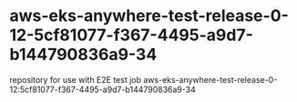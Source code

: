 # aws-eks-anywhere-test-release-0-12-5cf81077-f367-4495-a9d7-b144790836a9-34
repository for use with E2E test job aws-eks-anywhere-test-release-0-12:5cf81077-f367-4495-a9d7-b144790836a9-34
